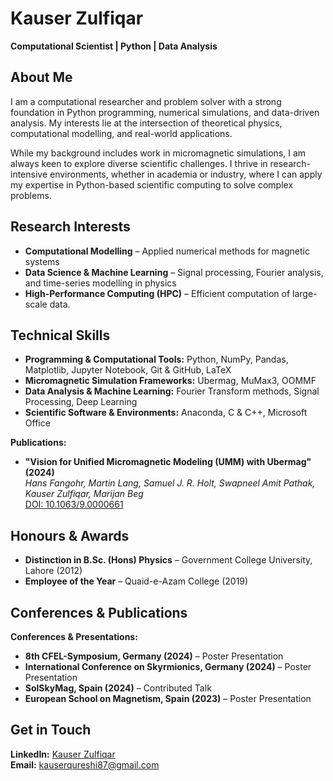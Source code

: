 # **Kauser Zulfiqar**  
**Computational Scientist | Python | Data Analysis**  

## **About Me**  
I am a computational researcher and problem solver with a strong foundation in Python programming, numerical simulations, and data-driven analysis. My interests lie at the intersection of theoretical physics, computational modelling, and real-world applications.

While my background includes work in micromagnetic simulations, I am always keen to explore diverse scientific challenges. I thrive in research-intensive environments, whether in academia or industry, where I can apply my expertise in Python-based scientific computing to solve complex problems. 

## **Research Interests**  
- **Computational Modelling** – Applied numerical methods for magnetic systems  
- **Data Science & Machine Learning** – Signal processing, Fourier analysis, and time-series modelling in physics  
- **High-Performance Computing (HPC)** – Efficient computation of large-scale data.

## **Technical Skills**  
- **Programming & Computational Tools:** Python, NumPy, Pandas, Matplotlib, Jupyter Notebook, Git & GitHub, LaTeX  
- **Micromagnetic Simulation Frameworks:** Ubermag, MuMax3, OOMMF  
- **Data Analysis & Machine Learning:** Fourier Transform methods, Signal Processing, Deep Learning  
- **Scientific Software & Environments:** Anaconda, C & C++, Microsoft Office

 **Publications:**  
- **"Vision for Unified Micromagnetic Modeling (UMM) with Ubermag" (2024)**  
  *Hans Fangohr, Martin Lang, Samuel J. R. Holt, Swapneel Amit Pathak, Kauser Zulfiqar, Marijan Beg*  
   [DOI: 10.1063/9.0000661](http://doi.org/10.1063/9.0000661)  

## **Honours & Awards**  
- **Distinction in B.Sc. (Hons) Physics** – Government College University, Lahore (2012) 
- **Employee of the Year** – Quaid-e-Azam College (2019)  

## **Conferences & Publications**  
 **Conferences & Presentations:**  
- **8th CFEL-Symposium, Germany (2024)** – Poster Presentation  
- **International Conference on Skyrmionics, Germany (2024)** – Poster Presentation  
- **SolSkyMag, Spain (2024)** – Contributed Talk  
- **European School on Magnetism, Spain (2023)** – Poster Presentation  

##  **Get in Touch**  
 **LinkedIn:** [Kauser Zulfiqar](https://www.linkedin.com/in/kauser-zulfiqar/)  
 **Email:** kauserqureshi87@gmail.com  
